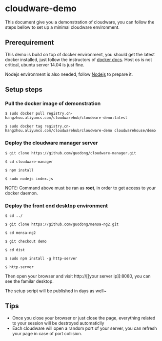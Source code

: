 # cloudware-demo
This document give you a demonstration of cloudware, you can follow the steps bellow to set up a minimal cloudware environment.

## Prerequirement
This demo is build on top of docker environment, you should get the latest docker installed, just follow the instructors of [docker docs](https://docs.docker.com). Host os is not critical, ubuntu server 14.04 is just fine.

Nodejs environment is also needed, follow [Nodejs](https://nodejs.org) to prepare it.

## Setup steps
### Pull the docker image of demonstration

`$ sudo docker pull registry.cn-hangzhou.aliyuncs.com/cloudwarehub/cloudware-demo:latest`

`$ sudo docker tag registry.cn-hangzhou.aliyuncs.com/cloudwarehub/cloudware-demo cloudwarehouse/demo`

### Deploy the cloudware manager server

`$ git clone https://github.com/guodong/cloudware-manager.git`

`$ cd cloudware-manager`

`$ npm install`

`$ sudo nodejs index.js`

NOTE: Command above must be ran as **root**, in order to get access to your docker daemon.

### Deploy the front end desktop environment

`$ cd ../`

`$ git clone https://github.com/guodong/mensa-ng2.git`

`$ cd mensa-ng2`

`$ git checkout demo`

`$ cd dist`

`$ sudo npm install -g http-server`

`$ http-server`

Then open your browser and visit http://[[your server ip]]:8080, you can see the familar desktop.

The setup script will be published in days as well~

## Tips

* Once you close your browser or just close the page, everything related to your session will be destroyed automaticlly
* Each cloudware will open a random port of your server, you can refresh your page in case of port collision.
